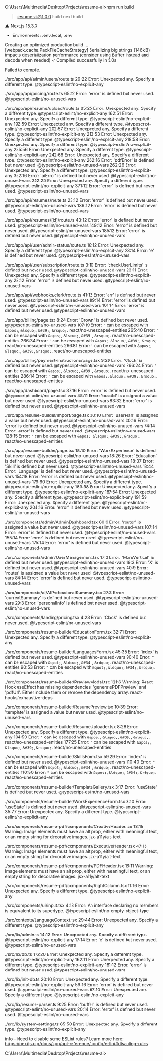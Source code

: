 C:\Users\Multimedia\Desktop\Projects\resume-ai>npm run build

> resume-ai@1.0.0 build
> next build

   ▲ Next.js 15.3.3
   - Environments: .env.local, .env

   Creating an optimized production build ...
<w> [webpack.cache.PackFileCacheStrategy] Serializing big strings (146kiB) impacts deserialization performance (consider using Buffer instead and decode when needed)
 ✓ Compiled successfully in 5.0s

Failed to compile.

./src/app/api/admin/users/route.ts
29:22  Error: Unexpected any. Specify a different type.  @typescript-eslint/no-explicit-any

./src/app/api/pricing/route.ts
65:12  Error: 'error' is defined but never used.  @typescript-eslint/no-unused-vars

./src/app/api/resume/upload/route.ts
85:25  Error: Unexpected any. Specify a different type.  @typescript-eslint/no-explicit-any
162:51  Error: Unexpected any. Specify a different type.  @typescript-eslint/no-explicit-any
192:59  Error: Unexpected any. Specify a different type.  @typescript-eslint/no-explicit-any
202:57  Error: Unexpected any. Specify a different type.  @typescript-eslint/no-explicit-any
213:53  Error: Unexpected any. Specify a different type.  @typescript-eslint/no-explicit-any
218:58  Error: Unexpected any. Specify a different type.  @typescript-eslint/no-explicit-any
235:56  Error: Unexpected any. Specify a different type.  @typescript-eslint/no-explicit-any
242:68  Error: Unexpected any. Specify a different type.  @typescript-eslint/no-explicit-any
262:16  Error: 'pdfError' is defined but never used.  @typescript-eslint/no-unused-vars
262:26  Error: Unexpected any. Specify a different type.  @typescript-eslint/no-explicit-any
352:16  Error: 'aiError' is defined but never used.  @typescript-eslint/no-unused-vars
352:25  Error: Unexpected any. Specify a different type.  @typescript-eslint/no-explicit-any
371:12  Error: 'error' is defined but never used.  @typescript-eslint/no-unused-vars

./src/app/api/resumes/route.ts
23:12  Error: 'error' is defined but never used.  @typescript-eslint/no-unused-vars
136:12  Error: 'error' is defined but never used.  @typescript-eslint/no-unused-vars

./src/app/api/resumes/[id]/route.ts
43:12  Error: 'error' is defined but never used.  @typescript-eslint/no-unused-vars
149:12  Error: 'error' is defined but never used.  @typescript-eslint/no-unused-vars
185:12  Error: 'error' is defined but never used.  @typescript-eslint/no-unused-vars

./src/app/api/user/admin-status/route.ts
18:12  Error: Unexpected any. Specify a different type.  @typescript-eslint/no-explicit-any
23:14  Error: 'e' is defined but never used.  @typescript-eslint/no-unused-vars

./src/app/api/user/subscription/route.ts
3:10  Error: 'checkUserLimits' is defined but never used.  @typescript-eslint/no-unused-vars
23:11  Error: Unexpected any. Specify a different type.  @typescript-eslint/no-explicit-any
28:12  Error: 'error' is defined but never used.  @typescript-eslint/no-unused-vars

./src/app/api/webhooks/clerk/route.ts
41:12  Error: 'err' is defined but never used.  @typescript-eslint/no-unused-vars
89:14  Error: 'error' is defined but never used.  @typescript-eslint/no-unused-vars
101:14  Error: 'error' is defined but never used.  @typescript-eslint/no-unused-vars

./src/app/billing/page.tsx
8:24  Error: 'Crown' is defined but never used.  @typescript-eslint/no-unused-vars
107:19  Error: `'` can be escaped with `&apos;`, `&lsquo;`, `&#39;`, `&rsquo;`.  react/no-unescaped-entities
265:40  Error: `'` can be escaped with `&apos;`, `&lsquo;`, `&#39;`, `&rsquo;`.  react/no-unescaped-entities
266:34  Error: `'` can be escaped with `&apos;`, `&lsquo;`, `&#39;`, `&rsquo;`.  react/no-unescaped-entities
266:81  Error: `'` can be escaped with `&apos;`, `&lsquo;`, `&#39;`, `&rsquo;`.  react/no-unescaped-entities

./src/app/billing/payment-instructions/page.tsx
9:29  Error: 'Clock' is defined but never used.  @typescript-eslint/no-unused-vars
266:24  Error: `'` can be escaped with `&apos;`, `&lsquo;`, `&#39;`, `&rsquo;`.  react/no-unescaped-entities
286:14  Error: `'` can be escaped with `&apos;`, `&lsquo;`, `&#39;`, `&rsquo;`.  react/no-unescaped-entities

./src/app/dashboard/page.tsx
37:16  Error: 'error' is defined but never used.  @typescript-eslint/no-unused-vars
48:11  Error: 'toastId' is assigned a value but never used.  @typescript-eslint/no-unused-vars
83:32  Error: 'error' is defined but never used.  @typescript-eslint/no-unused-vars

./src/app/resume-builder/import/page.tsx
20:10  Error: 'userPlan' is assigned a value but never used.  @typescript-eslint/no-unused-vars
30:16  Error: 'error' is defined but never used.  @typescript-eslint/no-unused-vars
74:14  Error: 'error' is defined but never used.  @typescript-eslint/no-unused-vars
128:15  Error: `'` can be escaped with `&apos;`, `&lsquo;`, `&#39;`, `&rsquo;`.  react/no-unescaped-entities

./src/app/resume-builder/page.tsx
18:10  Error: 'WorkExperience' is defined but never used.  @typescript-eslint/no-unused-vars
18:26  Error: 'Education' is defined but never used.  @typescript-eslint/no-unused-vars
18:37  Error: 'Skill' is defined but never used.  @typescript-eslint/no-unused-vars
18:44  Error: 'Language' is defined but never used.  @typescript-eslint/no-unused-vars
154:18  Error: 'error' is defined but never used.  @typescript-eslint/no-unused-vars
179:60  Error: Unexpected any. Specify a different type.  @typescript-eslint/no-explicit-any
183:58  Error: Unexpected any. Specify a different type.  @typescript-eslint/no-explicit-any
187:54  Error: Unexpected any. Specify a different type.  @typescript-eslint/no-explicit-any
191:59  Error: Unexpected any. Specify a different type.  @typescript-eslint/no-explicit-any
204:16  Error: 'error' is defined but never used.  @typescript-eslint/no-unused-vars

./src/components/admin/AdminDashboard.tsx
60:9  Error: 'router' is assigned a value but never used.  @typescript-eslint/no-unused-vars
107:14  Error: 'error' is defined but never used.  @typescript-eslint/no-unused-vars
155:14  Error: 'error' is defined but never used.  @typescript-eslint/no-unused-vars
175:14  Error: 'error' is defined but never used.  @typescript-eslint/no-unused-vars

./src/components/admin/UserManagement.tsx
17:3  Error: 'MoreVertical' is defined but never used.  @typescript-eslint/no-unused-vars
19:3  Error: 'X' is defined but never used.  @typescript-eslint/no-unused-vars
40:9  Error: 'router' is assigned a value but never used.  @typescript-eslint/no-unused-vars
84:14  Error: 'error' is defined but never used.  @typescript-eslint/no-unused-vars

./src/components/ai/AIProfessionalSummary.tsx
27:3  Error: 'currentSummary' is defined but never used.  @typescript-eslint/no-unused-vars
29:3  Error: 'personalInfo' is defined but never used.  @typescript-eslint/no-unused-vars

./src/components/landing/pricing.tsx
4:23  Error: 'Clock' is defined but never used.  @typescript-eslint/no-unused-vars

./src/components/resume-builder/EducationForm.tsx
32:71  Error: Unexpected any. Specify a different type.  @typescript-eslint/no-explicit-any

./src/components/resume-builder/LanguagesForm.tsx
45:35  Error: 'index' is defined but never used.  @typescript-eslint/no-unused-vars
90:40  Error: `"` can be escaped with `&quot;`, `&ldquo;`, `&#34;`, `&rdquo;`.  react/no-unescaped-entities
90:53  Error: `"` can be escaped with `&quot;`, `&ldquo;`, `&#34;`, `&rdquo;`.  react/no-unescaped-entities

./src/components/resume-builder/PreviewModal.tsx
121:6  Warning: React Hook useEffect has missing dependencies: 'generatePDFPreview' and 'pdfUrl'. Either include them or remove the dependency array.  react-hooks/exhaustive-deps

./src/components/resume-builder/ResumePreview.tsx
10:39  Error: 'template' is assigned a value but never used.  @typescript-eslint/no-unused-vars

./src/components/resume-builder/ResumeUploader.tsx
8:28  Error: Unexpected any. Specify a different type.  @typescript-eslint/no-explicit-any
104:59  Error: `'` can be escaped with `&apos;`, `&lsquo;`, `&#39;`, `&rsquo;`.  react/no-unescaped-entities
177:25  Error: `'` can be escaped with `&apos;`, `&lsquo;`, `&#39;`, `&rsquo;`.  react/no-unescaped-entities

./src/components/resume-builder/SkillsForm.tsx
59:29  Error: 'index' is defined but never used.  @typescript-eslint/no-unused-vars
110:40  Error: `"` can be escaped with `&quot;`, `&ldquo;`, `&#34;`, `&rdquo;`.  react/no-unescaped-entities
110:50  Error: `"` can be escaped with `&quot;`, `&ldquo;`, `&#34;`, `&rdquo;`.  react/no-unescaped-entities

./src/components/resume-builder/TemplateGallery.tsx
3:17  Error: 'useState' is defined but never used.  @typescript-eslint/no-unused-vars

./src/components/resume-builder/WorkExperienceForm.tsx
3:10  Error: 'useState' is defined but never used.  @typescript-eslint/no-unused-vars
35:77  Error: Unexpected any. Specify a different type.  @typescript-eslint/no-explicit-any

./src/components/resume-pdf/components/CreativeHeader.tsx
18:15  Warning: Image elements must have an alt prop, either with meaningful text, or an empty string for decorative images.  jsx-a11y/alt-text

./src/components/resume-pdf/components/ExecutiveHeader.tsx
47:13  Warning: Image elements must have an alt prop, either with meaningful text, or an empty string for decorative images.  jsx-a11y/alt-text

./src/components/resume-pdf/components/PDFHeader.tsx
16:11  Warning: Image elements must have an alt prop, either with meaningful text, or an empty string for decorative images.  jsx-a11y/alt-text

./src/components/resume-pdf/components/RightColumn.tsx
11:16  Error: Unexpected any. Specify a different type.  @typescript-eslint/no-explicit-any

./src/components/ui/input.tsx
4:18  Error: An interface declaring no members is equivalent to its supertype.  @typescript-eslint/no-empty-object-type

./src/contexts/LanguageContext.tsx
29:44  Error: Unexpected any. Specify a different type.  @typescript-eslint/no-explicit-any

./src/lib/admin.ts
14:12  Error: Unexpected any. Specify a different type.  @typescript-eslint/no-explicit-any
17:14  Error: 'e' is defined but never used.  @typescript-eslint/no-unused-vars

./src/lib/db.ts
116:20  Error: Unexpected any. Specify a different type.  @typescript-eslint/no-explicit-any
162:11  Error: Unexpected any. Specify a different type.  @typescript-eslint/no-explicit-any
181:12  Error: 'error' is defined but never used.  @typescript-eslint/no-unused-vars

./src/lib/init-db.ts
20:10  Error: Unexpected any. Specify a different type.  @typescript-eslint/no-explicit-any
59:16  Error: 'error' is defined but never used.  @typescript-eslint/no-unused-vars
67:10  Error: Unexpected any. Specify a different type.  @typescript-eslint/no-explicit-any

./src/lib/resume-parser.ts
9:25  Error: 'buffer' is defined but never used.  @typescript-eslint/no-unused-vars
20:14  Error: 'error' is defined but never used.  @typescript-eslint/no-unused-vars

./src/lib/system-settings.ts
65:50  Error: Unexpected any. Specify a different type.  @typescript-eslint/no-explicit-any

info  - Need to disable some ESLint rules? Learn more here: https://nextjs.org/docs/app/api-reference/config/eslint#disabling-rules    

C:\Users\Multimedia\Desktop\Projects\resume-ai>
